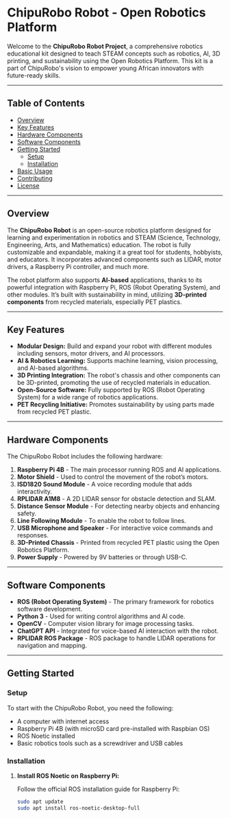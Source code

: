 # ChipuRobo Robot - Open Robotics Platform


Welcome to the **ChipuRobo Robot Project**, a comprehensive robotics educational kit designed to teach STEAM concepts such as robotics, AI, 3D printing, and sustainability using the Open Robotics Platform. This kit is a part of ChipuRobo's vision to empower young African innovators with future-ready skills. 

---

## Table of Contents

- [Overview](#overview)
- [Key Features](#key-features)
- [Hardware Components](#hardware-components)
- [Software Components](#software-components)
- [Getting Started](#getting-started)
  - [Setup](#setup)
  - [Installation](#installation)
- [Basic Usage](#basic-usage)
- [Contributing](#contributing)
- [License](#license)

---

## Overview

The **ChipuRobo Robot** is an open-source robotics platform designed for learning and experimentation in robotics and STEAM (Science, Technology, Engineering, Arts, and Mathematics) education. The robot is fully customizable and expandable, making it a great tool for students, hobbyists, and educators. It incorporates advanced components such as LIDAR, motor drivers, a Raspberry Pi controller, and much more.

The robot platform also supports **AI-based** applications, thanks to its powerful integration with Raspberry Pi, ROS (Robot Operating System), and other modules. It’s built with sustainability in mind, utilizing **3D-printed components** from recycled materials, especially PET plastics.

---

## Key Features

- **Modular Design:** Build and expand your robot with different modules including sensors, motor drivers, and AI processors.
- **AI & Robotics Learning:** Supports machine learning, vision processing, and AI-based algorithms.
- **3D Printing Integration:** The robot's chassis and other components can be 3D-printed, promoting the use of recycled materials in education.
- **Open-Source Software:** Fully supported by ROS (Robot Operating System) for a wide range of robotics applications.
- **PET Recycling Initiative:** Promotes sustainability by using parts made from recycled PET plastic.

---

## Hardware Components

The ChipuRobo Robot includes the following hardware:

1. **Raspberry Pi 4B** - The main processor running ROS and AI applications.
2. **Motor Shield** - Used to control the movement of the robot’s motors.
3. **ISD1820 Sound Module** - A voice recording module that adds interactivity.
4. **RPLIDAR A1M8** - A 2D LIDAR sensor for obstacle detection and SLAM.
5. **Distance Sensor Module** - For detecting nearby objects and enhancing safety.
6. **Line Following Module** - To enable the robot to follow lines.
7. **USB Microphone and Speaker** - For interactive voice commands and responses.
8. **3D-Printed Chassis** - Printed from recycled PET plastic using the Open Robotics Platform.
9. **Power Supply** - Powered by 9V batteries or through USB-C.

---

## Software Components

- **ROS (Robot Operating System)** - The primary framework for robotics software development.
- **Python 3** - Used for writing control algorithms and AI code.
- **OpenCV** - Computer vision library for image processing tasks.
- **ChatGPT API** - Integrated for voice-based AI interaction with the robot.
- **RPLIDAR ROS Package** - ROS package to handle LIDAR operations for navigation and mapping.

---

## Getting Started

### Setup

To start with the ChipuRobo Robot, you need the following:

- A computer with internet access
- Raspberry Pi 4B (with microSD card pre-installed with Raspbian OS)
- ROS Noetic installed
- Basic robotics tools such as a screwdriver and USB cables

### Installation

1. **Install ROS Noetic on Raspberry Pi:**

   Follow the official ROS installation guide for Raspberry Pi:
   ```bash
   sudo apt update
   sudo apt install ros-noetic-desktop-full
